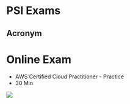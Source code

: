 # PSI Exams

## Acronym

# Online Exam
* AWS Certified Cloud Practitioner - Practice 
* 30 Min

[<img src="https://i.imgur.com/uHaT9pZ.png">](https://i.imgur.com/uHaT9pZ.png)
